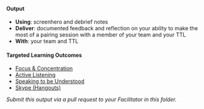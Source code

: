 #### Output
- **Using**: screenhero and debrief notes
- **Deliver**: documented feedback and reflection on your ability to make the most of a pairing session with a member of your team and your TTL
- **With**: your team and TTL

#### Targeted Learning Outcomes
- [Focus & Concentration](https://github.com/andela/learningmap/tree/master/Phase-C/Entry-level%20Developer/Curriculum/08%20-%20Focus%20%26%20Concentration)
- [Active Listening](https://github.com/andela/learningmap/tree/master/Phase-C/Entry-level%20Developer/Curriculum/01%20-%20Active%20Listening)
- [Speaking to be Understood](https://github.com/andela/learningmap/tree/master/Phase-C/Entry-level%20Developer/Curriculum/17%20-%20Speaking%20to%20Be%20Understood)
- [Skype (Hangouts)](https://github.com/andela/learningmap/tree/master/Phase-C/Entry-level%20Developer/Curriculum/49%20-%20Skype%20(Hangouts))

*Submit this output via a pull request to your Facilitator in this folder.*